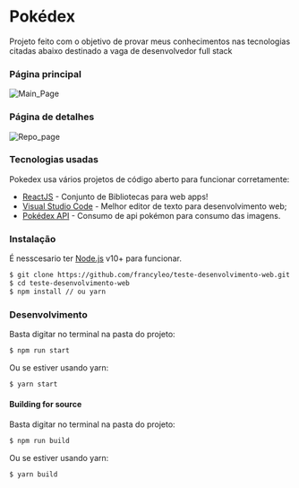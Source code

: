 # Pokédex

<!-- [![Build Status]()]() -->

Projeto feito com o objetivo de provar meus conhecimentos nas tecnologias citadas abaixo destinado a vaga de desenvolvedor full stack

### Página principal

![Main_Page](/src/assets/docs/mainpage.png)

### Página de detalhes

![Repo_page](/src/assets/docs/detailpage.png)

### Tecnologias usadas

Pokedex usa vários projetos de código aberto para funcionar corretamente:

- [ReactJS](https://pt-br.reactjs.org/) - Conjunto de Bibliotecas para web apps!
- [Visual Studio Code](https://code.visualstudio.com/) - Melhor editor de texto para desenvolvimento web;
- [Pokédex API](https://pokedevs.gitbook.io/pokedex/) - Consumo de api pokémon para consumo das imagens.

### Instalação

É nesscesario ter [Node.js](https://nodejs.org/) v10+ para funcionar.

```sh
$ git clone https://github.com/francyleo/teste-desenvolvimento-web.git
$ cd teste-desenvolvimento-web
$ npm install // ou yarn
```

### Desenvolvimento

Basta digitar no terminal na pasta do projeto:

```sh
$ npm run start
```

Ou se estiver usando yarn:

```sh
$ yarn start
```

#### Building for source

Basta digitar no terminal na pasta do projeto:

```sh
$ npm run build
```

Ou se estiver usando yarn:

```sh
$ yarn build
```

